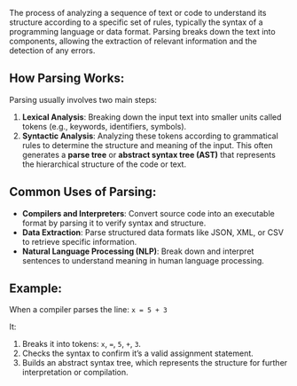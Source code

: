 The process of analyzing a sequence of text or code to understand its structure according to a specific set of rules, typically the syntax of a programming language or data format. Parsing breaks down the text into components, allowing the extraction of relevant information and the detection of any errors.

## How Parsing Works:

Parsing usually involves two main steps:

1. **Lexical Analysis**: Breaking down the input text into smaller units called tokens (e.g., keywords, identifiers, symbols).
2. **Syntactic Analysis**: Analyzing these tokens according to grammatical rules to determine the structure and meaning of the input. This often generates a **parse tree** or **abstract syntax tree (AST)** that represents the hierarchical structure of the code or text.

## Common Uses of Parsing:

- **Compilers and Interpreters**: Convert source code into an executable format by parsing it to verify syntax and structure.
- **Data Extraction**: Parse structured data formats like JSON, XML, or CSV to retrieve specific information.
- **Natural Language Processing (NLP)**: Break down and interpret sentences to understand meaning in human language processing.

## Example:

When a compiler parses the line:
`x = 5 + 3`

It:
1. Breaks it into tokens: `x`, `=`, `5`, `+`, `3`.
2. Checks the syntax to confirm it’s a valid assignment statement.
3. Builds an abstract syntax tree, which represents the structure for further interpretation or compilation.